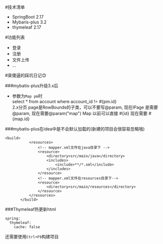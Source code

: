 #技术清单
+ SpringBoot 2.17
+ Mybaris-plus 3.2
+ thymeleaf 2.17

#功能列表
+ 登录
+ 注册
+ 文件上传
+ ...

#臭傻逼的踩坑日记😊

###mybatis-plus升级3.x后

- 参数为`Map pm`时 \
 select * from account where account_id != #{pm.id}\
 2.x分页 page是RowBounds的子类，可以不要写@param, 现在IPage 是需要@param, 现在需要@param("map") Map
以前可以直接 #{id} 现在需要 #{map.id}

###mybatis-plus在idea中是不会默认加载的(新建的项目会很容易忽略哦)

```
<build>
           <resources>
               <!-- mapper.xml文件在java目录下 -->
               <resource>
                   <directory>src/main/java</directory>
                   <includes>
                       <include>**/*.xml</include>
                   </includes>
               </resource>
               <!-- mapper.xml文件在resources目录下-->
               <resource>
                   <directory>src/main/resources</directory>
               </resource>
           </resources>
       </build>
```
###Thymeleaf热更新html
```
spring:
  thymeleaf:
    cache: false
```
还需要使用``Ctrl+F9``构建项目

